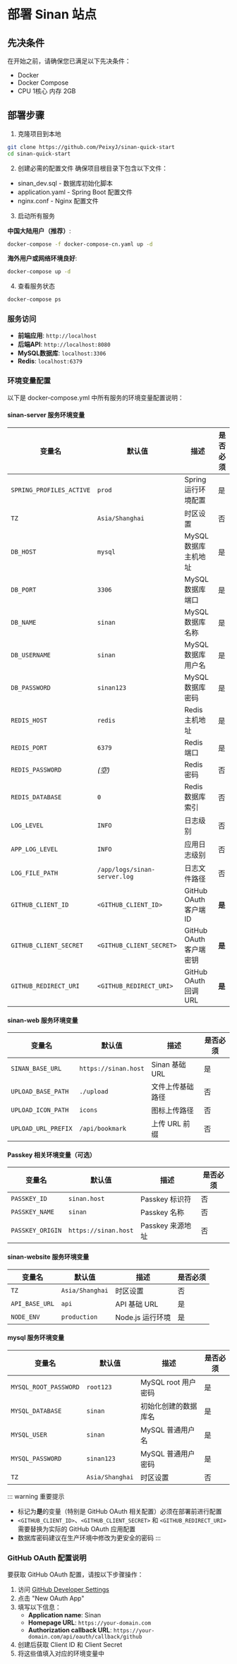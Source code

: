 # 部署 Sinan 站点

## 先决条件

在开始之前，请确保您已满足以下先决条件：

- Docker
- Docker Compose
- CPU 1核心 内存 2GB

## 部署步骤

1. 克隆项目到本地

```bash
git clone https://github.com/PeixyJ/sinan-quick-start
cd sinan-quick-start
```

2. 创建必需的配置文件 确保项目根目录下包含以下文件：
* sinan_dev.sql - 数据库初始化脚本
* application.yaml - Spring Boot 配置文件
* nginx.conf - Nginx 配置文件

3. 启动所有服务

**中国大陆用户（推荐）**:
```bash
docker-compose -f docker-compose-cn.yaml up -d
```

**海外用户或网络环境良好**:
```bash
docker-compose up -d
```

4. 查看服务状态
```bash
docker-compose ps
```

### 服务访问

- **前端应用**: `http://localhost`
- **后端API**: `http://localhost:8080`
- **MySQL数据库**: `localhost:3306`
- **Redis**: `localhost:6379`

### 环境变量配置

以下是 docker-compose.yml 中所有服务的环境变量配置说明：

#### sinan-server 服务环境变量

| 变量名 | 默认值 | 描述 | 是否必须 |
|--------|--------|------|----------|
| `SPRING_PROFILES_ACTIVE` | `prod` | Spring 运行环境配置 | 是 |
| `TZ` | `Asia/Shanghai` | 时区设置 | 否 |
| `DB_HOST` | `mysql` | MySQL 数据库主机地址 | 是 |
| `DB_PORT` | `3306` | MySQL 数据库端口 | 是 |
| `DB_NAME` | `sinan` | MySQL 数据库名称 | 是 |
| `DB_USERNAME` | `sinan` | MySQL 数据库用户名 | 是 |
| `DB_PASSWORD` | `sinan123` | MySQL 数据库密码 | 是 |
| `REDIS_HOST` | `redis` | Redis 主机地址 | 是 |
| `REDIS_PORT` | `6379` | Redis 端口 | 是 |
| `REDIS_PASSWORD` | _(空)_ | Redis 密码 | 否 |
| `REDIS_DATABASE` | `0` | Redis 数据库索引 | 否 |
| `LOG_LEVEL` | `INFO` | 日志级别 | 否 |
| `APP_LOG_LEVEL` | `INFO` | 应用日志级别 | 否 |
| `LOG_FILE_PATH` | `/app/logs/sinan-server.log` | 日志文件路径 | 否 |
| `GITHUB_CLIENT_ID` | `<GITHUB_CLIENT_ID>` | GitHub OAuth 客户端 ID | **是** |
| `GITHUB_CLIENT_SECRET` | `<GITHUB_CLIENT_SECRET>` | GitHub OAuth 客户端密钥 | **是** |
| `GITHUB_REDIRECT_URI` | `<GITHUB_REDIRECT_URI>` | GitHub OAuth 回调 URL | **是** |

#### sinan-web 服务环境变量
| 变量名 | 默认值 | 描述 | 是否必须 |
|--------|--------|------|----------|
| `SINAN_BASE_URL` | `https://sinan.host` | Sinan 基础 URL | 是 |
| `UPLOAD_BASE_PATH` | `./upload` | 文件上传基础路径 | 否 |
| `UPLOAD_ICON_PATH` | `icons` | 图标上传路径 | 否 |
| `UPLOAD_URL_PREFIX` | `/api/bookmark` | 上传 URL 前缀 | 否 |

#### Passkey 相关环境变量（可选）

| 变量名 | 默认值 | 描述 | 是否必须 |
|--------|--------|------|----------|
| `PASSKEY_ID` | `sinan.host` | Passkey 标识符 | 否 |
| `PASSKEY_NAME` | `sinan` | Passkey 名称 | 否 |
| `PASSKEY_ORIGIN` | `https://sinan.host` | Passkey 来源地址 | 否 |

#### sinan-website 服务环境变量

| 变量名 | 默认值 | 描述 | 是否必须 |
|--------|--------|------|----------|
| `TZ` | `Asia/Shanghai` | 时区设置 | 否 |
| `API_BASE_URL` | `api` | API 基础 URL | 是 |
| `NODE_ENV` | `production` | Node.js 运行环境 | 是 |

#### mysql 服务环境变量

| 变量名 | 默认值 | 描述 | 是否必须 |
|--------|--------|------|----------|
| `MYSQL_ROOT_PASSWORD` | `root123` | MySQL root 用户密码 | 是 |
| `MYSQL_DATABASE` | `sinan` | 初始化创建的数据库名 | 是 |
| `MYSQL_USER` | `sinan` | MySQL 普通用户名 | 是 |
| `MYSQL_PASSWORD` | `sinan123` | MySQL 普通用户密码 | 是 |
| `TZ` | `Asia/Shanghai` | 时区设置 | 否 |

::: warning 重要提示
- 标记为**是**的变量（特别是 GitHub OAuth 相关配置）必须在部署前进行配置
- `<GITHUB_CLIENT_ID>`、`<GITHUB_CLIENT_SECRET>` 和 `<GITHUB_REDIRECT_URI>` 需要替换为实际的 GitHub OAuth 应用配置
- 数据库密码建议在生产环境中修改为更安全的密码
:::

### GitHub OAuth 配置说明

要获取 GitHub OAuth 配置，请按以下步骤操作：

1. 访问 [GitHub Developer Settings](https://github.com/settings/developers)
2. 点击 "New OAuth App"
3. 填写以下信息：
   - **Application name**: Sinan
   - **Homepage URL**: `https://your-domain.com`
   - **Authorization callback URL**: `https://your-domain.com/api/oauth/callback/github`
4. 创建后获取 Client ID 和 Client Secret
5. 将这些值填入对应的环境变量中
